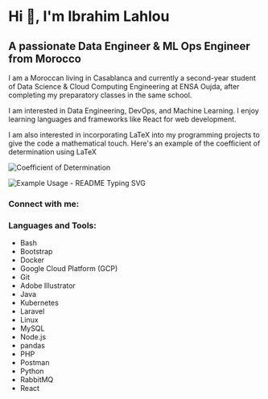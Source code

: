 # Hi 👋, I'm Ibrahim Lahlou
## A passionate Data Engineer & ML Ops Engineer from Morocco

I am a Moroccan living in Casablanca and currently a second-year student of Data Science & Cloud Computing Engineering at ENSA Oujda, after completing my preparatory classes in the same school.

I am interested in Data Engineering, DevOps, and Machine Learning. I enjoy learning languages and frameworks like React for web development.

I am also interested in incorporating LaTeX into my programming projects to give the code a mathematical touch. Here's an example of the coefficient of determination using LaTeX


![Coefficient of Determination](https://render.githubusercontent.com/render/math?math=R^2%20%3D%201%20-%20%5Cfrac%7B%5Cwidehat%7BVar%7D%28%5Cwidehat%7By%7D%29%7D%7B%5Cwidehat%7BVar%7D%28y%29%7D)

![Example Usage - README Typing SVG](https://readme-typing-svg.demolab.com/?lines=Type+messages+everywhere%21;Add+a+bio+to+your+profile%21;Add+a+description+to+your+repo%21;Make+your+readme+stand+out%21&font=Fira%20Code&center=true&width=380&height=50&duration=4000&pause=1000)

### Connect with me:
<!-- Add your social media and contact links here -->

### Languages and Tools:
<!-- Replace the existing list with the languages and tools you use -->
- Bash
- Bootstrap
- Docker
- Google Cloud Platform (GCP)
- Git
- Adobe Illustrator
- Java
- Kubernetes
- Laravel
- Linux
- MySQL
- Node.js
- pandas
- PHP
- Postman
- Python
- RabbitMQ
- React
